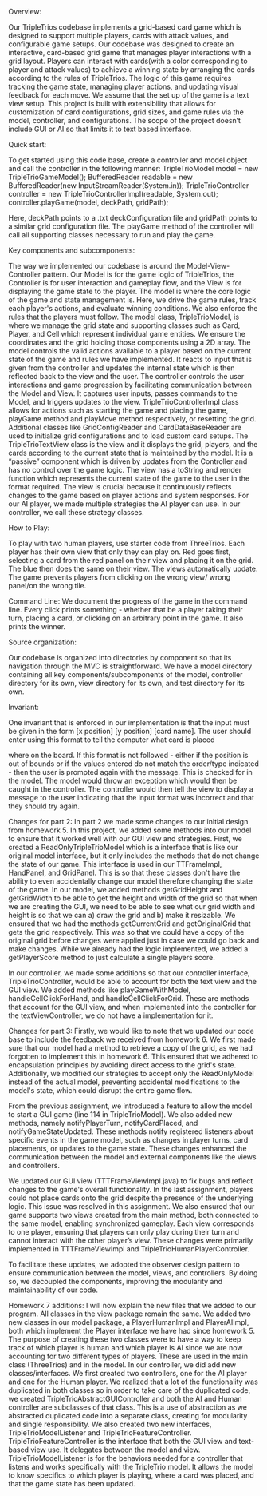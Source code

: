 Overview:

Our TripleTrios codebase implements a grid-based card game which is designed to support multiple players, cards with 
attack values, and configurable game setups. Our codebase was designed to create an interactive, card-based grid game 
that manages player interactions with a grid layout. Players can interact with cards(with a color corresponding to 
player and attack values) to achieve a winning state by arranging the cards according to the rules of TripleTrios. 
The logic of this game requires tracking the game state, managing player actions, and updating visual feedback for each
move. We assume that the set up of the game is a text view setup. This project is built with extensibility that allows 
for customization of card configurations, grid sizes, and game rules via the model, controller, and configurations. 
The scope of the project doesn’t include GUI or AI so that limits it to text based interface.

Quick start:

To get started using this code base, create a controller and model object and 
call the controller in the following manner:
TripleTrioModel model = new TripleTrioGameModel();
BufferedReader readable = new BufferedReader(new InputStreamReader(System.in));
TripleTrioController controller = new TripleTrioControllerImpl(readable, System.out);
controller.playGame(model, deckPath, gridPath);

Here, deckPath points to a .txt deckConfiguration file and gridPath points to a similar grid configuration file. 
The playGame method of the controller will call all supporting classes necessary to run and play the game.

Key components and subcomponents:

The way we implemented our codebase is around the Model-View-Controller pattern. 
Our Model is for the game logic of TripleTrios, the Controller is for user interaction and gameplay flow, and the View 
is for displaying the game state to the player. The model is where the core logic of the game and state management is. 
Here, we drive the game rules, track each player's actions, and evaluate winning conditions. We also enforce the rules
that the players must follow. The model class, TripleTrioModel, is where we manage the grid state and supporting 
classes such as Card, Player, and Cell which represent individual game entities. We ensure the coordinates and the grid
holding those components using a 2D array. The model controls the valid actions available to a player based on the
current state of the game and rules we have implemented. It reacts to input that is given from the controller and 
updates the internal state which is then reflected back to the view and the user. The controller controls the user 
interactions and game progression by facilitating communication between the Model and View. It captures user inputs, 
passes commands to the Model, and triggers updates to the view. TripleTrioControllerImpl class allows for actions such 
as starting the game and placing the game, playGame method and playMove method respectively, or resetting the grid. 
Additional classes like GridConfigReader and CardDataBaseReader are used to initialize grid configurations and to load 
custom card setups. The TripleTrioTextView class is the view and it displays the grid, players, and the cards according 
to the current state that is maintained by the model. It is a “passive” component which is driven by updates from the 
Controller and has no control over the game logic. The view has a toString and render function which represents the 
current state of the game to the user in the format required. The view is crucial because it continuously reflects 
changes to the game based on player actions and system responses. 
For our AI player, we made multiple strategies the AI player can use. In our controller, we call these strategy classes.

How to Play:

To play with two human players, use starter code from ThreeTrios. Each player has their own view that only they can
play on. Red goes first, selecting a card from the red panel on their view and placing it on the grid. The blue then 
does the same on their view. The views automatically update. The game prevents players from clicking on the wrong view/
wrong panel/on the wrong tile. 

Command Line:
We document the progress of the game in the command line. Every click prints something - whether that be a player 
taking their turn, placing a card, or clicking on an arbitrary point in the game. It also prints the winner.

Source organization:

Our codebase is organized into directories by component so that its navigation through the MVC is straightforward.
We have a model directory containing all key components/subcomponents of the model, controller directory for its own, 
view directory for its own, and test directory for its own.

Invariant:

One invariant that is enforced in our implementation is that the input must be given in the form 
[x position] [y position] [card name]. The user should enter using this format to tell the computer what card is placed 

where on the board. If this format is not followed - either if the position is out of bounds or if the values entered 
do not match the order/type indicated - then the user is prompted again with the message. This is checked for in the 
model. The model would throw an exception which would then be caught in the controller. The controller would then tell
the view to display a message to the user indicating that the input format was incorrect and that they should 
try again.


Changes for part 2:
In part 2 we made some changes to our initial design from homework 5. In this project, we added some methods into our 
model to ensure that it worked well with our GUI view and strategies. First, we created a ReadOnlyTripleTrioModel 
which is a interface that is like our original model interface, but it only includes the methods that do not change the 
state of our game. This interface is used in our TTFrameImpl, HandPanel, and GridPanel. This is so that these classes 
don't have the ability to even accidentally change our model therefore changing the state of the game. In our model, we
added methods getGridHeight and getGridWidth to be able to get the height and width of the grid so that when we are 
creating the GUI, we need to be able to see what our grid width and height is so that we can a) draw the grid and 
b) make it resizable. We ensured that we had the methods getCurrentGrid and getOriginalGrid that gets the grid 
respectively. This was so that we could have a copy of the original grid before changes were applied just in case
we could go back and make changes. While we already had the logic implemented, we added a getPlayerScore method to just 
calculate a single players score. 

In our controller, we made some additions so that our controller interface, TripleTrioController, would be able to 
account for both the text view and the GUI view. We added methods like playGameWithModel, handleCellClickForHand, and
handleCellClickForGrid. These are methods that account for the GUI view, and when implemented into the controller for 
the textViewController, we do not have a implementation for it. 



Changes for part 3:
Firstly, we would like to note that we updated our code base to include the feedback we received from homework 6. We 
first made sure that our model had a method to retrieve a copy of the grid, as we had forgotten to implement this in 
homework 6. This ensured that we adhered to encapsulation principles by avoiding direct access to the grid's state. 
Additionally, we modified our strategies to accept only the ReadOnlyModel instead of the actual model, preventing
accidental modifications to the model's state, which could disrupt the entire game flow.

From the previous assignment, we introduced a feature to allow the model to start a GUI game 
(line 114 in TripleTrioModel). We also added new methods, namely notifyPlayerTurn, notifyCardPlaced, 
and notifyGameStateUpdated. These methods notify registered listeners about specific events in the game model, 
such as changes in player turns, card placements, or updates to the game state. These changes enhanced the communication
between the model and external components like the views and controllers.

We updated our GUI view (TTTFrameViewImpl.java) to fix bugs and reflect changes to the game's overall functionality. 
In the last assignment, players could not place cards onto the grid despite the presence of the underlying logic. This 
issue was resolved in this assignment. We also ensured that our game supports two views created from the main method,
both connected to the same model, enabling synchronized gameplay. Each view corresponds to one player, ensuring that
players can only play during their turn and cannot interact with the other player’s view. These changes were primarily
implemented in TTTFrameViewImpl and TripleTrioHumanPlayerController.

To facilitate these updates, we adopted the observer design pattern to ensure communication between the model, views, 
and controllers. By doing so, we decoupled the components, improving the modularity and maintainability of our code.


Homework 7 additions: 
I will now explain the new files that we added to our program. All classes in the view package remain the same. 
We added two new classes in our model package, a PlayerHumanImpl and PlayerAIImpl, both which implement the Player
interface we have had since homework 5. The purpose of creating these two classes were to have a way to keep track 
of which player is human and which player is AI since we are now accounting for two different types of players. These 
are used in the main class (ThreeTrios) and in the model. In our controller, we did add new classes/interfaces. 
We first created two controllers, one for the AI player and one for the Human player. We realized that a lot of the 
functionality was duplicated in both classes so in order to take care of the duplicated code, we created 
TripleTrioAbstractGUIController and both the AI and Human controller are subclasses of that class. This is a use of 
abstraction as we abstracted duplicated code into a separate class, creating for modularity and single responsibility. 
We also created two new interfaces, TripleTrioModelListener and TripleTrioFeatureController. TripleTrioFeatureController
is the interface that both the GUI view and text-based view use. It delegates between the model and view. 
TripleTrioModelListener is for the behaviors needed for a controller that listens and works specifically with the
TripleTrio model. It allows the model to know specifics to which player is playing, where a card was placed, 
and that the game state has been updated.